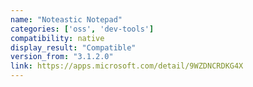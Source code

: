 ```yaml
---
name: "Noteastic Notepad"
categories: ['oss', 'dev-tools']
compatibility: native
display_result: "Compatible"
version_from: "3.1.2.0"
link: https://apps.microsoft.com/detail/9WZDNCRDKG4X
---
```

